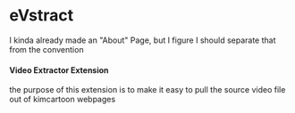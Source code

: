 # eVstract
I kinda already made an "About" Page, but I figure I should separate that from the convention

#### Video Extractor Extension

the purpose of this extension is to make it easy to pull the source video file out of kimcartoon webpages
